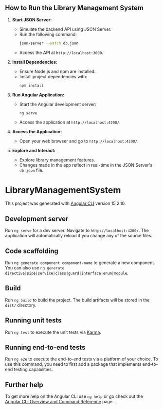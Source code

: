 ## How to Run the Library Management System

1. **Start JSON Server:**
   - Simulate the backend API using JSON Server.
   - Run the following command:
     ```bash
     json-server --watch db.json
     ```
   - Access the API at `http://localhost:3000`.

2. **Install Dependencies:**
   - Ensure Node.js and npm are installed.
   - Install project dependencies with:
     ```bash
     npm install
     ```

3. **Run Angular Application:**
   - Start the Angular development server:
     ```bash
     ng serve
     ```
   - Access the application at `http://localhost:4200/`.

4. **Access the Application:**
   - Open your web browser and go to `http://localhost:4200/`.

5. **Explore and Interact:**
   - Explore library management features.
   - Changes made in the app reflect in real-time in the JSON Server's `db.json` file.

# LibraryManagementSystem

This project was generated with [Angular CLI](https://github.com/angular/angular-cli) version 15.2.10.

## Development server

Run `ng serve` for a dev server. Navigate to `http://localhost:4200/`. The application will automatically reload if you change any of the source files.

## Code scaffolding

Run `ng generate component component-name` to generate a new component. You can also use `ng generate directive|pipe|service|class|guard|interface|enum|module`.

## Build

Run `ng build` to build the project. The build artifacts will be stored in the `dist/` directory.

## Running unit tests

Run `ng test` to execute the unit tests via [Karma](https://karma-runner.github.io).

## Running end-to-end tests

Run `ng e2e` to execute the end-to-end tests via a platform of your choice. To use this command, you need to first add a package that implements end-to-end testing capabilities.

## Further help

To get more help on the Angular CLI use `ng help` or go check out the [Angular CLI Overview and Command Reference](https://angular.io/cli) page.
